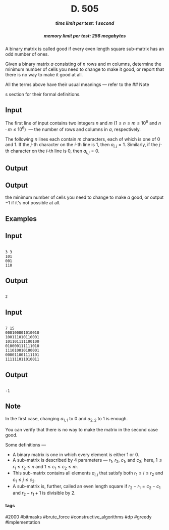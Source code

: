 <h1 style='text-align: center;'> D. 505</h1>

<h5 style='text-align: center;'>time limit per test: 1 second</h5>
<h5 style='text-align: center;'>memory limit per test: 256 megabytes</h5>

A binary matrix is called good if every even length square sub-matrix has an odd number of ones. 

Given a binary matrix $a$ consisting of $n$ rows and $m$ columns, determine the minimum number of cells you need to change to make it good, or report that there is no way to make it good at all. 

All the terms above have their usual meanings — refer to the ## Note

s section for their formal definitions. 

## Input

The first line of input contains two integers $n$ and $m$ ($1 \leq n \leq m \leq 10^6$ and $n\cdot m \leq 10^6$)  — the number of rows and columns in $a$, respectively. 

The following $n$ lines each contain $m$ characters, each of which is one of 0 and 1. If the $j$-th character on the $i$-th line is 1, then $a_{i,j} = 1$. Similarly, if the $j$-th character on the $i$-th line is 0, then $a_{i,j} = 0$.

## Output

## Output

 the minimum number of cells you need to change to make $a$ good, or output $-1$ if it's not possible at all.

## Examples

## Input


```

3 3
101
001
110

```
## Output


```

2
```
## Input


```

7 15
000100001010010
100111010110001
101101111100100
010000111111010
111010010100001
000011001111101
111111011010011

```
## Output


```

-1
```
## Note

In the first case, changing $a_{1,1}$ to $0$ and $a_{2,2}$ to $1$ is enough. 

You can verify that there is no way to make the matrix in the second case good. 

Some definitions — 

* A binary matrix is one in which every element is either $1$ or $0$.
* A sub-matrix is described by $4$ parameters — $r_1$, $r_2$, $c_1$, and $c_2$; here, $1 \leq r_1 \leq r_2 \leq n$ and $1 \leq c_1 \leq c_2 \leq m$.
* This sub-matrix contains all elements $a_{i,j}$ that satisfy both $r_1 \leq i \leq r_2$ and $c_1 \leq j \leq c_2$.
* A sub-matrix is, further, called an even length square if $r_2-r_1 = c_2-c_1$ and $r_2-r_1+1$ is divisible by $2$.


#### tags 

#2000 #bitmasks #brute_force #constructive_algorithms #dp #greedy #implementation 